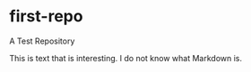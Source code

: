 first-repo
==========

A Test Repository

This is text that is interesting.  I do not know what Markdown is.
